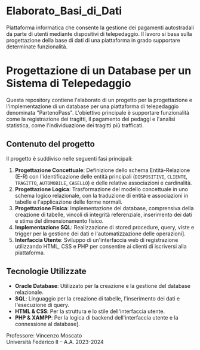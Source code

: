 # Elaborato_Basi_di_Dati
Piattaforma informatica che consente la gestione dei pagamenti autostradali da parte di utenti mediante dispositivi di telepedaggio. Il lavoro si basa sulla progettazione della base di dati di una piattaforma in grado supportare determinate funzionalità.

# Progettazione di un Database per un Sistema di Telepedaggio

Questa repository contiene l'elaborato di un progetto per la progettazione e l'implementazione di un database per una piattaforma di telepedaggio denominata "PartenoPass". L'obiettivo principale è supportare funzionalità come la registrazione dei tragitti, il pagamento dei pedaggi e l'analisi statistica, come l'individuazione dei tragitti più trafficati.

## Contenuto del progetto

Il progetto è suddiviso nelle seguenti fasi principali:

1.  **Progettazione Concettuale**: Definizione dello schema Entità-Relazione (E-R) con l'identificazione delle entità principali (`DISPOSITIVI`, `CLIENTE`, `TRAGITTO`, `AUTOMOBILE`, `CASELLO`) e delle relative associazioni e cardinalità.
2.  **Progettazione Logica**: Trasformazione del modello concettuale in uno schema logico relazionale, con la traduzione di entità e associazioni in tabelle e l'applicazione delle forme normali.
3.  **Progettazione Fisica**: Implementazione del database, comprensiva della creazione di tabelle, vincoli di integrità referenziale, inserimento dei dati e stima del dimensionamento fisico.
4.  **Implementazione SQL**: Realizzazione di stored procedure, query, viste e trigger per la gestione dei dati e l'automatizzazione delle operazioni].
5.  **Interfaccia Utente**: Sviluppo di un'interfaccia web di registrazione utilizzando HTML, CSS e PHP per consentire ai clienti di iscriversi alla piattaforma.

## Tecnologie Utilizzate

-   **Oracle Database**: Utilizzato per la creazione e la gestione del database relazionale.
-   **SQL**: Linguaggio per la creazione di tabelle, l'inserimento dei dati e l'esecuzione di query.
-   **HTML & CSS**: Per la struttura e lo stile dell'interfaccia utente.
-   **PHP & XAMPP**: Per la logica di backend dell'interfaccia utente e la connessione al database].

Professore: Vincenzo Moscato    
Università Federico II – A.A. 2023-2024
